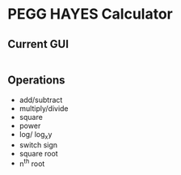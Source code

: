 # PEGG HAYES Calculator
## Current GUI
<img src="https://drive.google.com/file/d/1XUSv9tn9xTvpOL3o4PyOd7G_Bec1p_MA/preview" alt="">

## Operations
* add/subtract
* multiply/divide
* square
* power
* log/ log<sub>x</sub>y
* switch sign
* square root
* n<sup>th</sup> root
